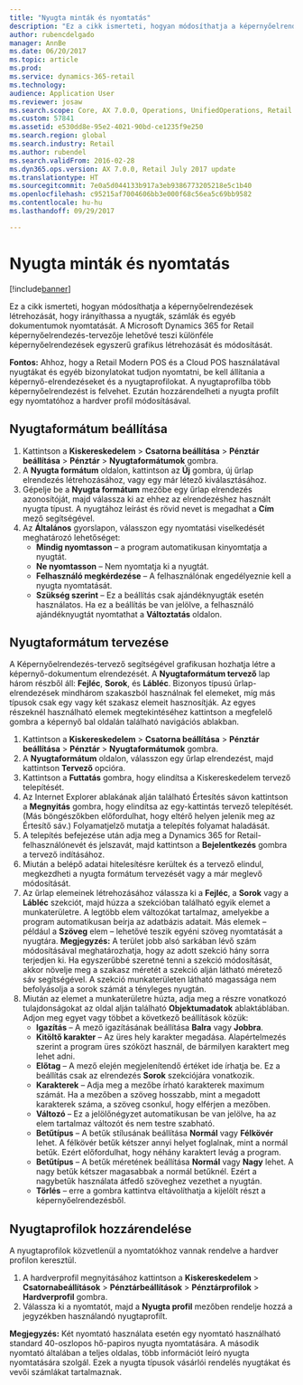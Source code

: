 ```yaml
---
title: "Nyugta minták és nyomtatás"
description: "Ez a cikk ismerteti, hogyan módosíthatja a képernyőelrendezések létrehozását, hogy irányíthassa a nyugták, számlák és egyéb dokumentumok nyomtatását. A Microsoft Dynamics 365 for Retail képernyőelrendezés-tervezője lehetővé teszi különféle képernyőelrendezések egyszerű grafikus létrehozását és módosítását."
author: rubencdelgado
manager: AnnBe
ms.date: 06/20/2017
ms.topic: article
ms.prod: 
ms.service: dynamics-365-retail
ms.technology: 
audience: Application User
ms.reviewer: josaw
ms.search.scope: Core, AX 7.0.0, Operations, UnifiedOperations, Retail
ms.custom: 57841
ms.assetid: e530dd8e-95e2-4021-90bd-ce1235f9e250
ms.search.region: global
ms.search.industry: Retail
ms.author: rubendel
ms.search.validFrom: 2016-02-28
ms.dyn365.ops.version: AX 7.0.0, Retail July 2017 update
ms.translationtype: HT
ms.sourcegitcommit: 7e0a5d044133b917a3eb9386773205218e5c1b40
ms.openlocfilehash: c95215af7004606bb3e000f68c56ea5c69bb9582
ms.contentlocale: hu-hu
ms.lasthandoff: 09/29/2017

---
```


# <a name="receipt-templates-and-printing"></a>Nyugta minták és nyomtatás

[!include[banner](includes/banner.md)]


Ez a cikk ismerteti, hogyan módosíthatja a képernyőelrendezések létrehozását, hogy irányíthassa a nyugták, számlák és egyéb dokumentumok nyomtatását. A Microsoft Dynamics 365 for Retail képernyőelrendezés-tervezője lehetővé teszi különféle képernyőelrendezések egyszerű grafikus létrehozását és módosítását.

**Fontos:** Ahhoz, hogy a Retail Modern POS és a Cloud POS használatával nyugtákat és egyéb bizonylatokat tudjon nyomtatni, be kell állítania a képernyő-elrendezéseket és a nyugtaprofilokat. A nyugtaprofilba több képernyőelrendezést is felvehet. Ezután hozzárendelheti a nyugta profilt egy nyomtatóhoz a hardver profil módosításával.

## <a name="set-up-a-receipt-format"></a>Nyugtaformátum beállítása
1.  Kattintson a **Kiskereskedelem** &gt; **Csatorna beállítása** &gt; **Pénztár beállítása** &gt; **Pénztár** &gt; **Nyugtaformátumok** gombra.
2.  A **Nyugta formátum** oldalon, kattintson az **Új** gombra, új űrlap elrendezés létrehozásához, vagy egy már létező kiválasztásához.
3.  Gépelje be a **Nyugta formátum** mezőbe egy űrlap elrendezés azonosítóját, majd válassza ki az ehhez az elrendezéshez használt nyugta típust. A nyugtához leírást és rövid nevet is megadhat a **Cím** mező segítségével.
4.  Az **Általános** gyorslapon, válasszon egy nyomtatási viselkedését meghatározó lehetőséget:
    -   **Mindig nyomtasson** – a program automatikusan kinyomtatja a nyugtát.
    -   **Ne nyomtasson** – Nem nyomtatja ki a nyugtát.
    -   **Felhasználó megkérdezése** – A felhasználónak engedélyeznie kell a nyugta nyomtatását.
    -   **Szükség szerint** – Ez a beállítás csak ajándéknyugták esetén használatos. Ha ez a beállítás be van jelölve, a felhasználó ajándéknyugtát nyomtathat a **Változtatás** oldalon.

## <a name="design-a-receipt-format"></a>Nyugtaformátum tervezése
A Képernyőelrendezés-tervező segítségével grafikusan hozhatja létre a képernyő-dokumentum elrendezését. A **Nyugtaformátum tervező** lap három részből áll: **Fejléc**, **Sorok**, és **Lábléc**. Bizonyos típusú űrlap-elrendezések mindhárom szakaszból használnak fel elemeket, míg más típusok csak egy vagy két szakasz elemeit hasznosítják. Az egyes részeknél használható elemek megtekintéséhez kattintson a megfelelő gombra a képernyő bal oldalán található navigációs ablakban.

1.  Kattintson a **Kiskereskedelem** &gt; **Csatorna beállítása** &gt; **Pénztár beállítása** &gt; **Pénztár** &gt; **Nyugtaformátumok** gombra.
2.  A **Nyugtaformátum** oldalon, válasszon egy űrlap elrendezést, majd kattintson **Tervező** opcióra.
3.  Kattintson a **Futtatás** gombra, hogy elindítsa a Kiskereskedelem tervező telepítését.
4.  Az Internet Explorer ablakának alján található Értesítés sávon kattintson a **Megnyitás** gombra, hogy elindítsa az egy-kattintás tervező telepítését. (Más böngészőkben előfordulhat, hogy eltérő helyen jelenik meg az Értesítő sáv.) Folyamatjelző mutatja a telepítés folyamat haladását.
5.  A telepítés befejezése után adja meg a Dynamics 365 for Retail-felhasználónevét és jelszavát, majd kattintson a **Bejelentkezés** gombra a tervező indításához.
6.  Miután a belépő adatai hitelesítésre kerültek és a tervező elindul, megkezdheti a nyugta formátum tervezését vagy a már meglevő módosítását.
7.  Az űrlap elemeinek létrehozásához válassza ki a **Fejléc**, a **Sorok** vagy a **Lábléc** szekciót, majd húzza a szekcióban található egyik elemet a munkaterületre. A legtöbb elem változókat tartalmaz, amelyekbe a program automatikusan beírja az adatbázis adatait. Más elemek – például a **Szöveg** elem – lehetővé teszik egyéni szöveg nyomtatását a nyugtára. **Megjegyzés:** A terület jobb alsó sarkában lévő szám módosításával meghatározhatja, hogy az adott szekció hány sorra terjedjen ki. Ha egyszerűbbé szeretné tenni a szekció módosítását, akkor növelje meg a szakasz méretét a szekció alján látható méretező sáv segítségével. A szekció munkaterületen látható magassága nem befolyásolja a sorok számát a tényleges nyugtán.
8.  Miután az elemet a munkaterületre húzta, adja meg a részre vonatkozó tulajdonságokat az oldal alján található **Objektumadatok** ablaktáblában. Adjon meg egyet vagy többet a következő beállítások közük:
    -   **Igazítás** – A mező igazításának beállítása **Balra** vagy **Jobbra**.
    -   **Kitöltő karakter** – Az üres hely karakter megadása. Alapértelmezés szerint a program üres szóközt használ, de bármilyen karaktert meg lehet adni.
    -   **Előtag** – A mező elején megjelenítendő értéket ide írhatja be. Ez a beállítás csak az elrendezés **Sorok** szekciójára vonatkozik.
    -   **Karakterek** – Adja meg a mezőbe írható karakterek maximum számát. Ha a mezőben a szöveg hosszabb, mint a megadott karakterek száma, a szöveg csonkul, hogy elférjen a mezőben.
    -   **Változó** – Ez a jelölőnégyzet automatikusan be van jelölve, ha az elem tartalmaz változót és nem testre szabható.
    -   **Betűtípus** – A betűk stílusának beállítása **Normál** vagy **Félkövér** lehet. A félkövér betűk kétszer annyi helyet foglalnak, mint a normál betűk. Ezért előfordulhat, hogy néhány karaktert levág a program.
    -   **Betűtípus** – A betűk méretének beállítása **Normál** vagy **Nagy** lehet. A nagy betűk kétszer magasabbak a normál betűknél. Ezért a nagybetűk használata átfedő szöveghez vezethet a nyugtán.
    -   **Törlés** – erre a gombra kattintva eltávolíthatja a kijelölt részt a képernyőelrendezésből.

## <a name="assign-receipt-profiles"></a>Nyugtaprofilok hozzárendelése
A nyugtaprofilok közvetlenül a nyomtatókhoz vannak rendelve a hardver profilon keresztül.

1.  A hardverprofil megnyitásához kattintson a **Kiskereskedelem** &gt; **Csatornabeállítások** &gt; **Pénztárbeállítások** &gt; **Pénztárprofilok** &gt; **Hardverprofil** gombra.
2.  Válassza ki a nyomtatót, majd a **Nyugta profil** mezőben rendelje hozzá a jegyzékben használandó nyugtaprofilt.

**Megjegyzés:** Két nyomtató használata esetén egy nyomtató használható standard 40-oszlopos hő-papiros nyugta nyomtatására. A második nyomtató általában a teljes oldalas, több információt leíró nyugta nyomtatására szolgál. Ezek a nyugta típusok vásárlói rendelés nyugtákat és vevői számlákat tartalmaznak.




